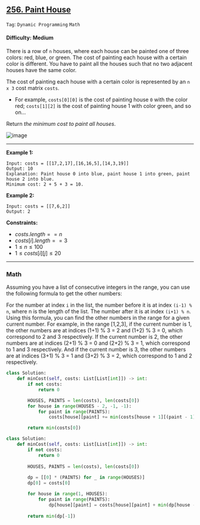## [256. Paint House](https://leetcode.com/problems/paint-house)

```Tag```: ```Dynamic Programming``` ```Math```

#### Difficulty: Medium

There is a row of ```n``` houses, where each house can be painted one of three colors: red, blue, or green. The cost of painting each house with a certain color is different. You have to paint all the houses such that no two adjacent houses have the same color.

The cost of painting each house with a certain color is represented by an ```n x 3``` cost matrix ```costs```.

- For example, ```costs[0][0]``` is the cost of painting house ```0``` with the color red; ```costs[1][2]``` is the cost of painting house 1 with color green, and so on...

Return _the minimum cost to paint all houses_.

![image](https://github.com/quananhle/Python/assets/35042430/d9f0e60c-4d3b-4928-bc56-8de42a4d1cbe)

---

__Example 1:__
```
Input: costs = [[17,2,17],[16,16,5],[14,3,19]]
Output: 10
Explanation: Paint house 0 into blue, paint house 1 into green, paint house 2 into blue.
Minimum cost: 2 + 5 + 3 = 10.
```

__Example 2:__
```
Input: costs = [[7,6,2]]
Output: 2
```

__Constraints:__

- $costs.length == n$
- $costs[i].length == 3$
- $1 \le n \le 100$
- $1 \le costs[i][j] \le 20$

---

### Math

Assuming you have a list of consecutive integers in the range, you can use the following formula to get the other numbers:

For the number at index ```i``` in the list, the number before it is at index ```(i-1) % n```, where n is the length of the list. The number after it is at index ```(i+1) % n```.
Using this formula, you can find the other numbers in the range for a given current number. For example, in the range [1,2,3], if the current number is 1, the other numbers are at indices (1+1) % 3 = 2 and (1+2) % 3 = 0, which correspond to 2 and 3 respectively. If the current number is 2, the other numbers are at indices (2+1) % 3 = 0 and (2+2) % 3 = 1, which correspond to 1 and 3 respectively. And if the current number is 3, the other numbers are at indices (3+1) % 3 = 1 and (3+2) % 3 = 2, which correspond to 1 and 2 respectively.

```Python
class Solution:
    def minCost(self, costs: List[List[int]]) -> int:
        if not costs:
            return 0

        HOUSES, PAINTS = len(costs), len(costs[0])
        for house in range(HOUSES - 2, -1, -1):
            for paint in range(PAINTS):
                costs[house][paint] += min(costs[house + 1][(paint - 1) % PAINTS], costs[house + 1][(paint + 1) % PAINTS])

        return min(costs[0])
```

```Python
class Solution:
    def minCost(self, costs: List[List[int]]) -> int:
        if not costs:
            return 0
            
        HOUSES, PAINTS = len(costs), len(costs[0])
        
        dp = [[0] * (PAINTS) for _ in range(HOUSES)]
        dp[0] = costs[0]

        for house in range(1, HOUSES):
            for paint in range(PAINTS):
                dp[house][paint] = costs[house][paint] + min(dp[house - 1][(paint - 1) % PAINTS], dp[house - 1][(paint + 1) % PAINTS])
                
        return min(dp[-1])
```
